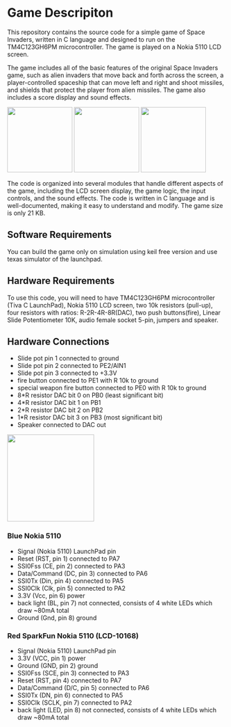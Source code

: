 # Game Descripiton
This repository contains the source code for a simple game of Space Invaders, written in C language and designed to run on the TM4C123GH6PM microcontroller. The game is played on a Nokia 5110 LCD screen.

The game includes all of the basic features of the original Space Invaders game, such as alien invaders that move back and forth across the screen, a player-controlled spaceship that can move left and right and shoot missiles, and shields that protect the player from alien missiles. The game also includes a score display and sound effects.   

<div>
<img src="https://user-images.githubusercontent.com/107086104/220419753-74388a01-7d59-4124-bab8-a5ef6fe2d342.png" width="150">
<img src="https://user-images.githubusercontent.com/107086104/220421351-55a605a0-1a7e-4a20-9481-50519f6fd643.png" width="150">
<img src="https://user-images.githubusercontent.com/107086104/220426568-f42973fe-e49b-4ad7-a5ad-77b2712bf2a6.png" width="150">
</div>
 
 The code is organized into several modules that handle different aspects of the game, including the LCD screen display, the game logic, the input controls, and the sound effects. The code is written in C language and is well-documented, making it easy to understand and modify. The game size is only 21 KB.
 ## Software Requirements
 You can build the game only on simulation using keil free version and use texas simulator of the launchpad.
 ## Hardware Requirements
 To use this code, you will need to have TM4C123GH6PM microcontroller (Tiva C LaunchPad), Nokia 5110 LCD screen, two 10k resistors (pull-up), four resistors with ratios: R-2R-4R-8R(DAC), two push buttons(fire), Linear Slide Potentiometer 10K, audio female socket 5-pin, jumpers and speaker.
## Hardware Connections
 * Slide pot pin 1 connected to ground
 * Slide pot pin 2 connected to PE2/AIN1
 * Slide pot pin 3 connected to +3.3V 
 * fire button connected to PE1 with R 10k to ground 
 * special weapon fire button connected to PE0 with R 10k to ground 
 * 8*R resistor DAC bit 0 on PB0 (least significant bit)
 * 4*R resistor DAC bit 1 on PB1
 * 2*R resistor DAC bit 2 on PB2
 * 1*R resistor DAC bit 3 on PB3 (most significant bit)
 * Speaker connected to DAC out
 
 <div>
 <img src="https://user-images.githubusercontent.com/107086104/220455302-b4d6dcbb-eead-4e2c-b904-14c25f6bf18e.jpg" width="200">
 </div>
 
 ### Blue Nokia 5110           
 * Signal        (Nokia 5110) LaunchPad pin  				  
 * Reset         (RST, pin 1) connected to PA7								
 * SSI0Fss       (CE,  pin 2) connected to PA3							
 * Data/Command  (DC,  pin 3) connected to PA6				
 * SSI0Tx        (Din, pin 4) connected to PA5								
 * SSI0Clk       (Clk, pin 5) connected to PA2									
 * 3.3V          (Vcc, pin 6) power																	
 * back light    (BL,  pin 7) not connected, consists of 4 white LEDs which draw ~80mA total						
 * Ground        (Gnd, pin 8) ground													
										
 ### Red SparkFun Nokia 5110 (LCD-10168)																					
 * Signal        (Nokia 5110) LaunchPad pin								
 * 3.3V          (VCC, pin 1) power											
 * Ground        (GND, pin 2) ground														
 * SSI0Fss       (SCE, pin 3) connected to PA3										
 * Reset         (RST, pin 4) connected to PA7											
 * Data/Command  (D/C, pin 5) connected to PA6												
 * SSI0Tx        (DN,  pin 6) connected to PA5											
 * SSI0Clk       (SCLK, pin 7) connected to PA2											
 * back light    (LED, pin 8) not connected, consists of 4 white LEDs which draw ~80mA total										
 
